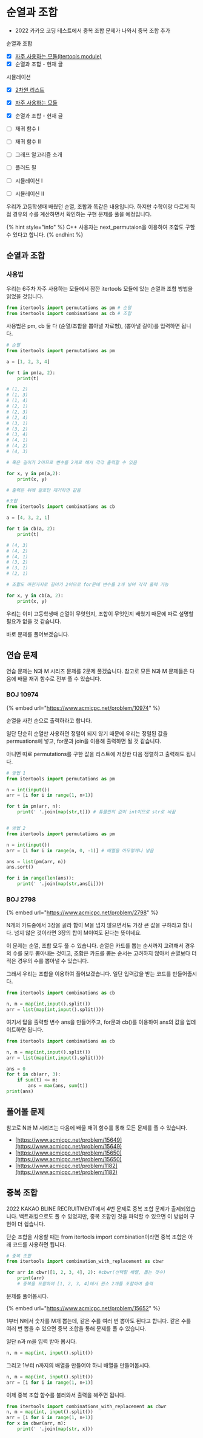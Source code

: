 # 순열과 조합

* 2022 카카오 코딩 테스트에서 중복 조합 문제가 나와서 중복 조합 추가



순열과 조합

* [x] [자주 사용하는 모듈\(itertools module\)](https://70825.gitbook.io/python-study/6/6-3#itertools)
* [x] 순열과 조합 - 현재 글

시뮬레이션

* [x] [2차원 리스트](https://70825.gitbook.io/python-study/6/6-1)
* [x] [자주 사용하는 모듈](https://70825.gitbook.io/python-study/6/6-3)
* [x] 순열과 조합 - 현재 글
* [ ] 재귀 함수 Ⅰ
* [ ] 재귀 함수 Ⅱ
* [ ] 그래프 알고리즘 소개
* [ ] 플러드 필
* [ ] 시뮬레이션 Ⅰ
* [ ] 시뮬레이션 Ⅱ



우리가 고등학생때 배웠던 순열, 조합과 똑같은 내용입니다. 하지만 수학이랑 다르게 직접 경우의 수를 계산하면서 확인하는 구현 문제를 풀을 예정입니다.

{% hint style="info" %}
C++ 사용자는 next\_permutaion을 이용하여 조합도 구할 수 있다고 합니다.
{% endhint %}

## 순열과 조합

### 사용법

우리는 6주차 자주 사용하는 모듈에서 잠깐 itertools 모듈에 있는 순열과 조합 방법을 읽었을 것입니다.

```python
from itertools import permutations as pm # 순열
from itertools import combinations as cb # 조합
```

사용법은 pm, cb 둘 다 \(순열/조합을 뽑아낼 자료형\), \(뽑아낼 길이\)를 입력하면 됩니다.

```python
# 순열
from itertools import permutations as pm

a = [1, 2, 3, 4]

for t in pm(a, 2):
    print(t)

# (1, 2)
# (1, 3)
# (1, 4)
# (2, 1)
# (2, 3)
# (2, 4)
# (3, 1)
# (3, 2)
# (3, 4)
# (4, 1)
# (4, 2)
# (4, 3)

# 혹은 길이가 2이므로 변수를 2개로 해서 각각 출력할 수 있음

for x, y in pm(a,2):
    print(x, y)

# 출력은 위에 괄호만 제거하면 같음
```

```python
#조합
from itertools import combinations as cb

a = [4, 3, 2, 1]

for t in cb(a, 2):
    print(t)

# (4, 3)
# (4, 2)
# (4, 1)
# (3, 2)
# (3, 1)
# (2, 1)

# 조합도 마찬가지로 길이가 2이므로 for문에 변수를 2개 넣어 각각 출력 가능 

for x, y in cb(a, 2):
    print(x, y)
```





우리는 이미 고등학생때 순열이 무엇인지, 조합이 무엇인지 배웠기 때문에 따로 설명할 필요가 없을 것 같습니다.

바로 문제를 풀어보겠습니다.

## 연습 문제

연습 문제는 N과 M 시리즈 문제를 2문제 풀겠습니다. 참고로 모든 N과 M 문제들은 다음에 배울 재귀 함수로 전부 풀 수 있습니다.

### BOJ  10974

{% embed url="https://www.acmicpc.net/problem/10974" %}

순열을 사전 순으로 출력하라고 합니다.

일단 단순히 순열만 사용하면 정렬이 되지 않기 때문에 우리는 정렬된 값을 permuations에 넣고, for문과 join을 이용해 출력하면 될 것 같습니다.

아니면 따로 permutations를 구한 값을 리스트에 저장한 다음 정렬하고 출력해도 됩니다.

```python
# 방법 1
from itertools import permutations as pm

n = int(input())
arr = [i for i in range(1, n+1)]

for t in pm(arr, n):
    print(' '.join(map(str,t))) # 튜플안의 값이 int이므로 str로 바꿈


# 방법 2
from itertools import permutations as pm

n = int(input())
arr = [i for i in range(n, 0, -1)] # 배열을 아무렇게나 넣음

ans = list(pm(arr, n))
ans.sort()

for i in range(len(ans)):
    print(' '.join(map(str,ans[i])))
```

 

### BOJ 2798

{% embed url="https://www.acmicpc.net/problem/2798" %}

N개의 카드중에서 3장을 골라 합이 M을 넘지 않으면서도 가장 큰 값을 구하라고 합니다. 넘지 않은 것이라면 3장의 합이 M이여도 된다는 뜻이네요.

이 문제는 순열, 조합 모두 풀 수 있습니다. 순열은 카드를 뽑는 순서까지 고려해서 경우의 수를 모두 뽑아내는 것이고, 조합은 카드를 뽑는 순서는 고려하지 않아서 순열보다 더 적은 경우의 수를 뽑아낼 수 있습니다.

그래서 우리는 조합을 이용하여 풀어보겠습니다. 일단 입력값을 받는 코드를 만들어줍시다.

```python
from itertools import combinations as cb

n, m = map(int,input().split())
arr = list(map(int,input().split()))
```

여기서 답을 출력할 변수 ans을 만들어주고, for문과 cb\(\)를  이용하여 ans의 값을 업데이트하면 됩니다.

```python
from itertools import combinations as cb

n, m = map(int,input().split())
arr = list(map(int,input().split()))

ans = 0
for t in cb(arr, 3):
    if sum(t) <= m:
        ans = max(ans, sum(t))
print(ans)
```





## 풀어볼 문제

참고로 N과 M 시리즈는 다음에 배울 재귀 함수를 통해 모든 문제를 풀 수 있습니다.

* [https://www.acmicpc.net/problem/15649](https://www.acmicpc.net/problem/15649)
* [https://www.acmicpc.net/problem/15650](https://www.acmicpc.net/problem/15650)
* [https://www.acmicpc.net/problem/1182](https://www.acmicpc.net/problem/1182)





## 중복 조합 

2022 KAKAO BLINE RECRUITMENT에서 4번 문제로 중복 조합 문제가 출제되었습니다. 백트래킹으로도 풀 수 있었지만, 중복 조합인 것을 파악할 수 있으면 이 방법이 구현이 더 쉽습니다.

단순 조합을 사용할 때는 from itertools import combination이라면 중복 조합은 아래 코드를 사용하면 됩니다.

```python
# 중복 조합
from itertools import combination_with_replacement as cbwr

for arr in cbwr([1, 2, 3, 4], 2): #cbwr(선택할 배열, 뽑는 갯수)
    print(arr)
    # 중복을 포함하여 [1, 2, 3, 4]에서 원소 2개를 포함하여 출력
```



문제를 풀어봅시다.

{% embed url="https://www.acmicpc.net/problem/15652" %}



1부터 N에서 숫자를 M개 뽑는데, 같은 수를 여러 번 뽑아도 된다고 합니다.  같은 수를 여러 번 뽑을 수 있으면 중복 조합을 통해 문제를 풀 수 있습니다.

일단 n과 m을 입력 받아 봅시다.

```python
n, m = map(int, input().split())
```

그리고 1부터 n까지의 배열을 만들어야 하니 배열을 만들어봅시다.

```python
n, m = map(int, input().split())
arr = [i for i in range(1, n+1)]
```

이제 중복 조합 함수를 불러와서 출력을 해주면 됩니다.

```python
from itertools import combinations_with_replacement as cbwr
n, m = map(int, input().split())
arr = [i for i in range(1, n+1)]
for x in cbwr(arr, m):
    print(' '.join(map(str, x)))
```

